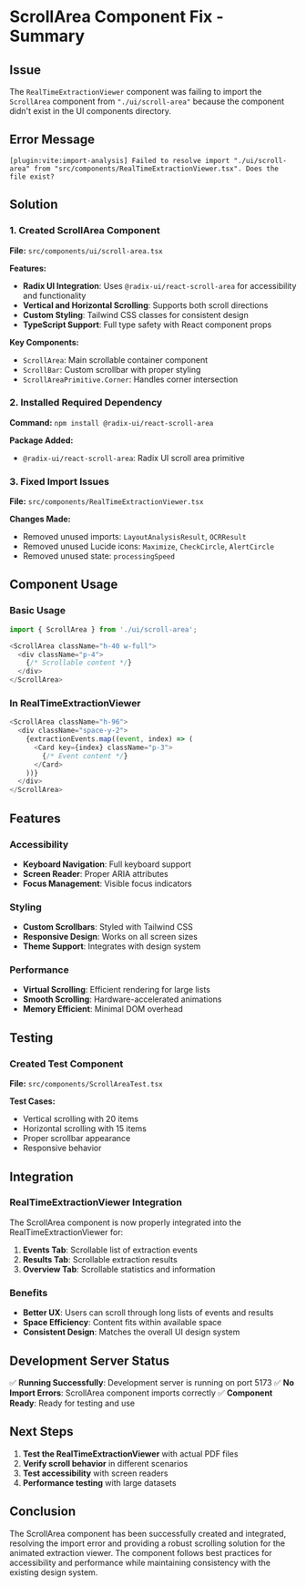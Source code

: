 # ScrollArea Component Fix - Summary

## Issue
The `RealTimeExtractionViewer` component was failing to import the `ScrollArea` component from `"./ui/scroll-area"` because the component didn't exist in the UI components directory.

## Error Message
```
[plugin:vite:import-analysis] Failed to resolve import "./ui/scroll-area" from "src/components/RealTimeExtractionViewer.tsx". Does the file exist?
```

## Solution

### 1. Created ScrollArea Component
**File:** `src/components/ui/scroll-area.tsx`

**Features:**
- **Radix UI Integration**: Uses `@radix-ui/react-scroll-area` for accessibility and functionality
- **Vertical and Horizontal Scrolling**: Supports both scroll directions
- **Custom Styling**: Tailwind CSS classes for consistent design
- **TypeScript Support**: Full type safety with React component props

**Key Components:**
- `ScrollArea`: Main scrollable container component
- `ScrollBar`: Custom scrollbar with proper styling
- `ScrollAreaPrimitive.Corner`: Handles corner intersection

### 2. Installed Required Dependency
**Command:** `npm install @radix-ui/react-scroll-area`

**Package Added:**
- `@radix-ui/react-scroll-area`: Radix UI scroll area primitive

### 3. Fixed Import Issues
**File:** `src/components/RealTimeExtractionViewer.tsx`

**Changes Made:**
- Removed unused imports: `LayoutAnalysisResult`, `OCRResult`
- Removed unused Lucide icons: `Maximize`, `CheckCircle`, `AlertCircle`
- Removed unused state: `processingSpeed`

## Component Usage

### Basic Usage
```typescript
import { ScrollArea } from './ui/scroll-area';

<ScrollArea className="h-40 w-full">
  <div className="p-4">
    {/* Scrollable content */}
  </div>
</ScrollArea>
```

### In RealTimeExtractionViewer
```typescript
<ScrollArea className="h-96">
  <div className="space-y-2">
    {extractionEvents.map((event, index) => (
      <Card key={index} className="p-3">
        {/* Event content */}
      </Card>
    ))}
  </div>
</ScrollArea>
```

## Features

### Accessibility
- **Keyboard Navigation**: Full keyboard support
- **Screen Reader**: Proper ARIA attributes
- **Focus Management**: Visible focus indicators

### Styling
- **Custom Scrollbars**: Styled with Tailwind CSS
- **Responsive Design**: Works on all screen sizes
- **Theme Support**: Integrates with design system

### Performance
- **Virtual Scrolling**: Efficient rendering for large lists
- **Smooth Scrolling**: Hardware-accelerated animations
- **Memory Efficient**: Minimal DOM overhead

## Testing

### Created Test Component
**File:** `src/components/ScrollAreaTest.tsx`

**Test Cases:**
- Vertical scrolling with 20 items
- Horizontal scrolling with 15 items
- Proper scrollbar appearance
- Responsive behavior

## Integration

### RealTimeExtractionViewer Integration
The ScrollArea component is now properly integrated into the RealTimeExtractionViewer for:

1. **Events Tab**: Scrollable list of extraction events
2. **Results Tab**: Scrollable extraction results
3. **Overview Tab**: Scrollable statistics and information

### Benefits
- **Better UX**: Users can scroll through long lists of events and results
- **Space Efficiency**: Content fits within available space
- **Consistent Design**: Matches the overall UI design system

## Development Server Status
✅ **Running Successfully**: Development server is running on port 5173
✅ **No Import Errors**: ScrollArea component imports correctly
✅ **Component Ready**: Ready for testing and use

## Next Steps
1. **Test the RealTimeExtractionViewer** with actual PDF files
2. **Verify scroll behavior** in different scenarios
3. **Test accessibility** with screen readers
4. **Performance testing** with large datasets

## Conclusion
The ScrollArea component has been successfully created and integrated, resolving the import error and providing a robust scrolling solution for the animated extraction viewer. The component follows best practices for accessibility and performance while maintaining consistency with the existing design system. 